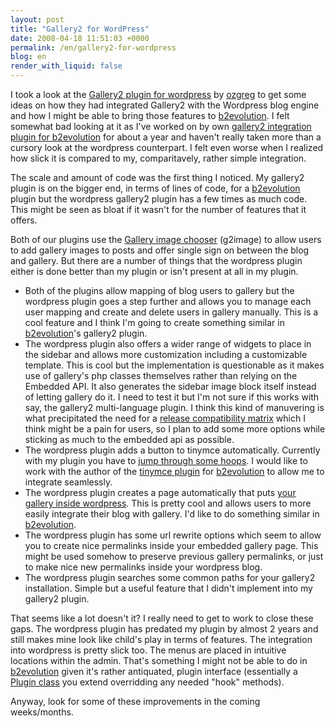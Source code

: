 ```yaml
---
layout: post
title: "Gallery2 for WordPress"
date: 2008-04-18 11:51:03 +0000
permalink: /en/gallery2-for-wordpress
blog: en
render_with_liquid: false
---
```


<p>I took a look at the <a href="http://wpg2.galleryembedded.com/">Gallery2 plugin for wordpress</a> by <a href="http://www.ozgreg.com/">ozgreg</a> to get some ideas on how they had integrated Gallery2 with the Wordpress blog engine and how I might be able to bring those features to <a href="http://www.b2evolution.net/" title="b2evolution">b2evolution</a>. I felt somewhat bad looking at it as I've worked on by own <a href="http://manual.b2evolution.net/Plugins/gallery2_plugin">gallery2 integration plugin for b2evolution</a> for about a year and haven't really taken more than a cursory look at the wordpress counterpart. I felt even worse when I realized how slick it is compared to my, comparitavely, rather simple integration.</p><p>The scale and amount of code was the first thing I noticed. My gallery2 plugin is on the bigger end, in terms of lines of code, for a <a href="http://www.b2evolution.net/" title="b2evolution">b2evolution</a> plugin but the wordpress gallery2 plugin has a few times as much code. This might be seen as bloat if it wasn't for the number of features that it offers. </p><p>Both of our plugins use the <a href="http://g2image.steffensenfamily.com/">Gallery image chooser</a> (g2image) to allow users to add gallery images to posts and offer single sign on between the blog and gallery. But there are a number of things that the wordpress plugin either is done better than my plugin or isn't present at all in my plugin.</p><ul><li>Both of the plugins allow mapping of blog users to gallery but the wordpress plugin goes a step further and allows you to manage each user mapping and create and delete users in gallery manually. This is a cool feature and I think I'm going to create something similar in <a href="http://www.b2evolution.net/" title="b2evolution">b2evolution</a>'s gallery2 plugin.</li><li>The wordpress plugin also offers a wider range of widgets to place in the sidebar and allows more customization including a customizable template. This is cool but the implementation is questionable as it makes use of gallery's php classes themselves rather than relying on the Embedded API. It also generates the sidebar image block itself instead of letting gallery do it. I need to test it but I'm not sure if this works with say, the gallery2 multi-language plugin. I think this kind of manuvering is what precipitated the need for a <a href="http://wpg2.galleryembedded.com/index.php?title=WPG2:Release_Matrix">release compatibility matrix</a> which I think might be a pain for users, so I plan to add some more options while sticking as much to the embedded api as possible. </li><li>The wordpress plugin adds a button to tinymce automatically. Currently with my plugin you have to <a href="http://manual.b2evolution.net/Plugins/gallery2_plugin#Using_the_Gallery2_Plugin_with_the_TinyMCE_Plugin">jump through some hoops</a>. I would like to work with the author of the <a href="http://manual.b2evolution.net/Tinymce_plugin">tinymce plugin</a> for <a href="http://www.b2evolution.net/" title="b2evolution">b2evolution</a> to allow me to integrate seamlessly.</li><li>The wordpress plugin creates a page automatically that puts <a href="http://wpg2.galleryembedded.com/index.php?title=WPG2:Screenshots_of_a_Gallery2_Embedded_Page_1">your gallery inside wordpress</a>. This is pretty cool and allows users to more easily integrate their blog with gallery. I'd like to do something similar in <a href="http://www.b2evolution.net/" title="b2evolution">b2evolution</a>.</li><li>The wordpress plugin has some url rewrite options which seem to allow you to create nice permalinks inside your embedded gallery page. This might be used somehow to preserve previous gallery permalinks, or just to make nice new permalinks inside your wordpress blog. </li><li>The wordpress plugin searches some common paths for your gallery2 installation. Simple but a useful feature that I didn't implement into my gallery2 plugin.</li></ul><p>That seems like a lot doesn't it? I really need to get to work to close these gaps. The wordpress plugin has predated my plugin by almost 2 years and still makes mine look like child's play in terms of features. The integration into wordpress is pretty slick too. The menus are placed in intuitive locations within the admin. That's something I might not be able to do in <a href="http://www.b2evolution.net/" title="b2evolution">b2evolution</a> given it's rather antiquated, plugin interface (essentially a <a href="http://doc.b2evolution.net/HEAD/plugins/Plugin.html">Plugin class</a> you extend overridding any needed &quot;hook&quot; methods).</p><p>Anyway, look for some of these improvements in the coming weeks/months.</p>